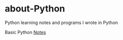 # about-Python
Python learning notes and programs I wrote in Python

Basic Python [Notes](https://github.com/mengzhenxiao/about-Python/blob/master/python_basic_notes.py)
